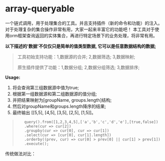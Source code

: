 # array-queryable
一个链式调用，用于处理集合的工具。并且支持插件（新的命令和功能）的注入。对于处理复杂的集合操作非常有用，大家一起来丰富它的功能吧！
本工具对于使用orm框架查询返回的实体集合，再进行特定场景下的业务处理，将非常有用。


**以下描述的'数据'不仅仅只是简单的值类型数据, 它可以是任意数据结构的数据;**

   

> 工具初始支持功能：1,数据源的合并; 2,数据筛选; 3,数据映射;
> 
> 原生插件提供了功能：1,数据分组; 2,数据分组筛选; 3,数据排序;


**Usage:**
  
 1. 将会查询第三组数据源中值为true;
 2. 根据第一组数据源和第二组数据源的值分组;
 3. 并把结果映射为[groupName, groups.length]结构;
 4. 然后对groupName和groups.length降序的结果;
 5. 最终输出 [[5,5], [4,5], [3,5], [2,5], [1,5]]。
 
 >
 >        query().from([1,2,3,4,5],['a','b','c','d','e'],[true,false])
 >        .where(cur => cur[2])
 >        .groupby(cur => cur[0], cur => cur[1])
 >        .select(cur => [cur[0], cur[1].length])
 >        .orderby((prev, cur) => cur[0] > prev[0] || cur[1] > prev[1])
 >        .execute();
 >
          

传统做法对比：


